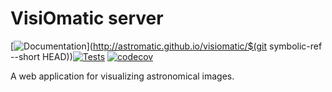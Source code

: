 # VisiOmatic server

[![Documentation](https://github.com/ebertin/visiomatic-server/actions/workflows/doc.yml/badge.svg)](http://astromatic.github.io/visiomatic/$(git symbolic-ref --short HEAD))[![Tests](https://github.com/ebertin/visiomatic-server/actions/workflows/tests.yml/badge.svg)](https://github.com/ebertin/visiomatic-server/actions/workflows/tests.yml)
[![codecov](https://codecov.io/gh/ebertin/visiomatic-server/graph/badge.svg?token=DDM3QJP7LK)](https://codecov.io/gh/ebertin/visiomatic-server)


A web application for visualizing astronomical images.
